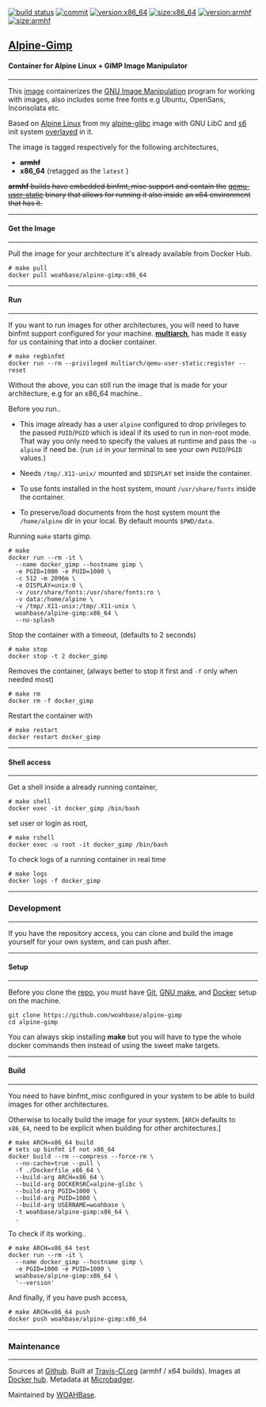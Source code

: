 [![build status][251]][232] [![commit][255]][231] [![version:x86_64][256]][235] [![size:x86_64][257]][235] [![version:armhf][258]][236] [![size:armhf][259]][236]

## [Alpine-Gimp][234]
#### Container for Alpine Linux + GIMP Image Manipulator
---

This [image][233] containerizes the [GNU Image Manipulation][135]
program for working with images, also includes some free fonts e.g
Ubuntu, OpenSans, Inconsolata etc.

Based on [Alpine Linux][131] from my [alpine-glibc][132] image with
GNU LibC and [s6][133] init system [overlayed][134] in it.

The image is tagged respectively for the following architectures,
* ~~**armhf**~~
* **x86_64** (retagged as the `latest` )

~~**armhf** builds have embedded binfmt_misc support and contain the~~
~~[qemu-user-static][105] binary that allows for running it also inside~~
~~an x64 environment that has it.~~

---
#### Get the Image
---

Pull the image for your architecture it's already available from
Docker Hub.

```
# make pull
docker pull woahbase/alpine-gimp:x86_64
```

---
#### Run
---

If you want to run images for other architectures, you will need
to have binfmt support configured for your machine. [**multiarch**][104],
has made it easy for us containing that into a docker container.

```
# make regbinfmt
docker run --rm --privileged multiarch/qemu-user-static:register --reset
```

Without the above, you can still run the image that is made for your
architecture, e.g for an x86_64 machine..

Before you run..

* This image already has a user `alpine` configured to drop
  privileges to the passed `PUID`/`PGID` which is ideal if its
  used to run in non-root mode. That way you only need to specify
  the values at runtime and pass the `-u alpine` if need be. (run
  `id` in your terminal to see your own `PUID`/`PGID` values.)

* Needs `/tmp/.X11-unix/` mounted and `$DISPLAY` set inside the
  container.

* To use fonts installed in the host system, mount
  `/usr/share/fonts` inside the container.

* To preserve/load documents from the host system mount the
  `/home/alpine` dir in your local. By default mounts `$PWD/data`.

Running `make` starts gimp.

```
# make
docker run --rm -it \
  --name docker_gimp --hostname gimp \
  -e PGID=1000 -e PUID=1000 \
  -c 512 -m 2096m \
  -e DISPLAY=unix:0 \
  -v /usr/share/fonts:/usr/share/fonts:ro \
  -v data:/home/alpine \
  -v /tmp/.X11-unix:/tmp/.X11-unix \
  woahbase/alpine-gimp:x86_64 \
  --no-splash
```

Stop the container with a timeout, (defaults to 2 seconds)

```
# make stop
docker stop -t 2 docker_gimp
```

Removes the container, (always better to stop it first and `-f`
only when needed most)

```
# make rm
docker rm -f docker_gimp
```

Restart the container with

```
# make restart
docker restart docker_gimp
```

---
#### Shell access
---

Get a shell inside a already running container,

```
# make shell
docker exec -it docker_gimp /bin/bash
```

set user or login as root,

```
# make rshell
docker exec -u root -it docker_gimp /bin/bash
```

To check logs of a running container in real time

```
# make logs
docker logs -f docker_gimp
```

---
### Development
---

If you have the repository access, you can clone and
build the image yourself for your own system, and can push after.

---
#### Setup
---

Before you clone the [repo][231], you must have [Git][101], [GNU make][102],
and [Docker][103] setup on the machine.

```
git clone https://github.com/woahbase/alpine-gimp
cd alpine-gimp
```
You can always skip installing **make** but you will have to
type the whole docker commands then instead of using the sweet
make targets.

---
#### Build
---

You need to have binfmt_misc configured in your system to be able
to build images for other architectures.

Otherwise to locally build the image for your system.
[`ARCH` defaults to `x86_64`, need to be explicit when building
for other architectures.]

```
# make ARCH=x86_64 build
# sets up binfmt if not x86_64
docker build --rm --compress --force-rm \
  --no-cache=true --pull \
  -f ./Dockerfile_x86_64 \
  --build-arg ARCH=x86_64 \
  --build-arg DOCKERSRC=alpine-glibc \
  --build-arg PGID=1000 \
  --build-arg PUID=1000 \
  --build-arg USERNAME=woahbase \
  -t woahbase/alpine-gimp:x86_64 \
  .
```

To check if its working..

```
# make ARCH=x86_64 test
docker run --rm -it \
  --name docker_gimp --hostname gimp \
  -e PGID=1000 -e PUID=1000 \
  woahbase/alpine-gimp:x86_64 \
  '--version'
```

And finally, if you have push access,

```
# make ARCH=x86_64 push
docker push woahbase/alpine-gimp:x86_64
```

---
### Maintenance
---

Sources at [Github][106]. Built at [Travis-CI.org][107] (armhf / x64 builds). Images at [Docker hub][108]. Metadata at [Microbadger][109].

Maintained by [WOAHBase][204].

[101]: https://git-scm.com
[102]: https://www.gnu.org/software/make/
[103]: https://www.docker.com
[104]: https://hub.docker.com/r/multiarch/qemu-user-static/
[105]: https://github.com/multiarch/qemu-user-static/releases/
[106]: https://github.com/
[107]: https://travis-ci.org/
[108]: https://hub.docker.com/
[109]: https://microbadger.com/

[131]: https://alpinelinux.org/
[132]: https://hub.docker.com/r/woahbase/alpine-glibc
[133]: https://skarnet.org/software/s6/
[134]: https://github.com/just-containers/s6-overlay
[135]: https://www.gimp.org/

[201]: https://github.com/woahbase
[202]: https://travis-ci.org/woahbase/
[203]: https://hub.docker.com/u/woahbase
[204]: https://woahbase.online/

[231]: https://github.com/woahbase/alpine-gimp
[232]: https://travis-ci.org/woahbase/alpine-gimp
[233]: https://hub.docker.com/r/woahbase/alpine-gimp
[234]: https://woahbase.online/#/images/alpine-gimp
[235]: https://microbadger.com/images/woahbase/alpine-gimp:x86_64
[236]: https://microbadger.com/images/woahbase/alpine-gimp:armhf

[251]: https://travis-ci.org/woahbase/alpine-gimp.svg?branch=master

[255]: https://images.microbadger.com/badges/commit/woahbase/alpine-gimp.svg

[256]: https://images.microbadger.com/badges/version/woahbase/alpine-gimp:x86_64.svg
[257]: https://images.microbadger.com/badges/image/woahbase/alpine-gimp:x86_64.svg

[258]: https://images.microbadger.com/badges/version/woahbase/alpine-gimp:armhf.svg
[259]: https://images.microbadger.com/badges/image/woahbase/alpine-gimp:armhf.svg
